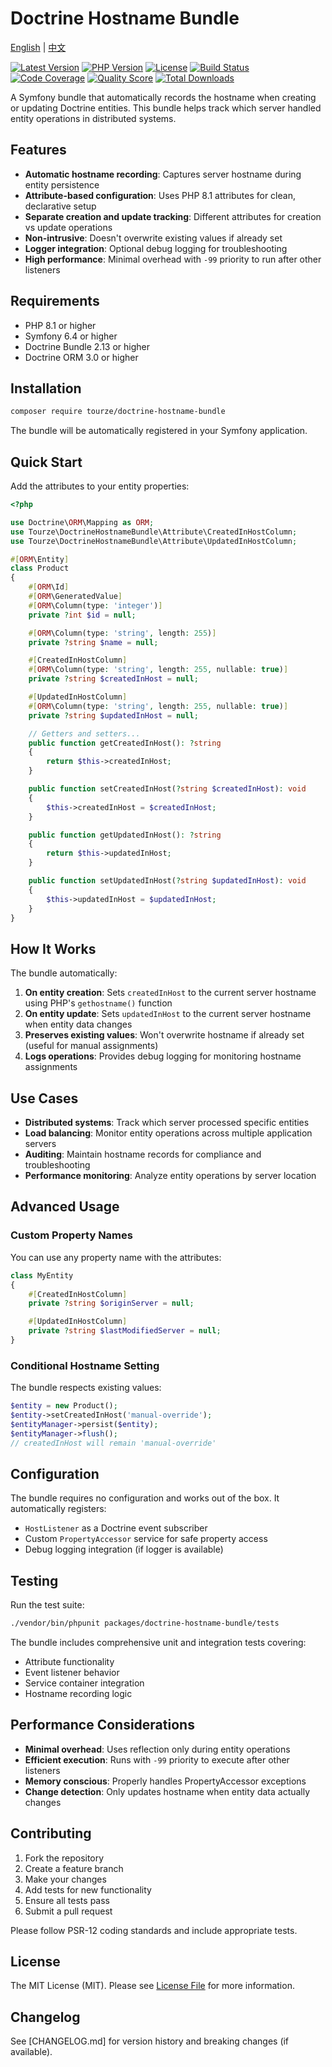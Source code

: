 # Doctrine Hostname Bundle

[English](README.md) | [中文](README.zh-CN.md)

[![Latest Version](https://img.shields.io/packagist/v/tourze/doctrine-hostname-bundle.svg?style=flat-square)](https://packagist.org/packages/tourze/doctrine-hostname-bundle)
[![PHP Version](https://img.shields.io/badge/php-%3E%3D8.1-8892BF.svg?style=flat-square)](https://php.net/)
[![License](https://img.shields.io/packagist/l/tourze/doctrine-hostname-bundle.svg?style=flat-square)](LICENSE)
[![Build Status](https://img.shields.io/travis/tourze/doctrine-hostname-bundle/master.svg?style=flat-square)](https://travis-ci.org/tourze/doctrine-hostname-bundle)
[![Code Coverage](https://img.shields.io/codecov/c/github/tourze/doctrine-hostname-bundle.svg?style=flat-square)](https://codecov.io/gh/tourze/doctrine-hostname-bundle)
[![Quality Score](https://img.shields.io/scrutinizer/g/tourze/doctrine-hostname-bundle.svg?style=flat-square)](https://scrutinizer-ci.com/g/tourze/doctrine-hostname-bundle)
[![Total Downloads](https://img.shields.io/packagist/dt/tourze/doctrine-hostname-bundle.svg?style=flat-square)](https://packagist.org/packages/tourze/doctrine-hostname-bundle)

A Symfony bundle that automatically records the hostname when creating or updating Doctrine entities. This bundle helps track which server handled entity operations in distributed systems.

## Features

- **Automatic hostname recording**: Captures server hostname during entity persistence
- **Attribute-based configuration**: Uses PHP 8.1 attributes for clean, declarative setup
- **Separate creation and update tracking**: Different attributes for creation vs update operations
- **Non-intrusive**: Doesn't overwrite existing values if already set
- **Logger integration**: Optional debug logging for troubleshooting
- **High performance**: Minimal overhead with `-99` priority to run after other listeners

## Requirements

- PHP 8.1 or higher
- Symfony 6.4 or higher
- Doctrine Bundle 2.13 or higher
- Doctrine ORM 3.0 or higher

## Installation

```bash
composer require tourze/doctrine-hostname-bundle
```

The bundle will be automatically registered in your Symfony application.

## Quick Start

Add the attributes to your entity properties:

```php
<?php

use Doctrine\ORM\Mapping as ORM;
use Tourze\DoctrineHostnameBundle\Attribute\CreatedInHostColumn;
use Tourze\DoctrineHostnameBundle\Attribute\UpdatedInHostColumn;

#[ORM\Entity]
class Product
{
    #[ORM\Id]
    #[ORM\GeneratedValue]
    #[ORM\Column(type: 'integer')]
    private ?int $id = null;

    #[ORM\Column(type: 'string', length: 255)]
    private ?string $name = null;

    #[CreatedInHostColumn]
    #[ORM\Column(type: 'string', length: 255, nullable: true)]
    private ?string $createdInHost = null;

    #[UpdatedInHostColumn]
    #[ORM\Column(type: 'string', length: 255, nullable: true)]
    private ?string $updatedInHost = null;

    // Getters and setters...
    public function getCreatedInHost(): ?string
    {
        return $this->createdInHost;
    }

    public function setCreatedInHost(?string $createdInHost): void
    {
        $this->createdInHost = $createdInHost;
    }

    public function getUpdatedInHost(): ?string
    {
        return $this->updatedInHost;
    }

    public function setUpdatedInHost(?string $updatedInHost): void
    {
        $this->updatedInHost = $updatedInHost;
    }
}
```

## How It Works

The bundle automatically:

1. **On entity creation**: Sets `createdInHost` to the current server hostname using PHP's `gethostname()` function
2. **On entity update**: Sets `updatedInHost` to the current server hostname when entity data changes
3. **Preserves existing values**: Won't overwrite hostname if already set (useful for manual assignments)
4. **Logs operations**: Provides debug logging for monitoring hostname assignments

## Use Cases

- **Distributed systems**: Track which server processed specific entities
- **Load balancing**: Monitor entity operations across multiple application servers
- **Auditing**: Maintain hostname records for compliance and troubleshooting
- **Performance monitoring**: Analyze entity operations by server location

## Advanced Usage

### Custom Property Names

You can use any property name with the attributes:

```php
class MyEntity
{
    #[CreatedInHostColumn]
    private ?string $originServer = null;

    #[UpdatedInHostColumn]
    private ?string $lastModifiedServer = null;
}
```

### Conditional Hostname Setting

The bundle respects existing values:

```php
$entity = new Product();
$entity->setCreatedInHost('manual-override');
$entityManager->persist($entity);
$entityManager->flush();
// createdInHost will remain 'manual-override'
```

## Configuration

The bundle requires no configuration and works out of the box. It automatically registers:

- `HostListener` as a Doctrine event subscriber
- Custom `PropertyAccessor` service for safe property access
- Debug logging integration (if logger is available)

## Testing

Run the test suite:

```bash
./vendor/bin/phpunit packages/doctrine-hostname-bundle/tests
```

The bundle includes comprehensive unit and integration tests covering:
- Attribute functionality
- Event listener behavior
- Service container integration
- Hostname recording logic

## Performance Considerations

- **Minimal overhead**: Uses reflection only during entity operations
- **Efficient execution**: Runs with `-99` priority to execute after other listeners
- **Memory conscious**: Properly handles PropertyAccessor exceptions
- **Change detection**: Only updates hostname when entity data actually changes

## Contributing

1. Fork the repository
2. Create a feature branch
3. Make your changes
4. Add tests for new functionality
5. Ensure all tests pass
6. Submit a pull request

Please follow PSR-12 coding standards and include appropriate tests.

## License

The MIT License (MIT). Please see [License File](LICENSE) for more information.

## Changelog

See [CHANGELOG.md] for version history and breaking changes (if available).
